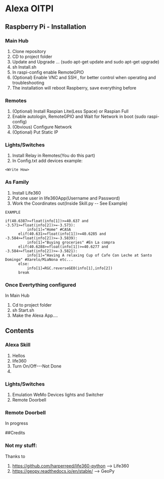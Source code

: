 # Alexa OITPI

## Raspberry Pi - Installation
### Main Hub
1. Clone repository
2. CD to project folder
3. Update and Upgrade ... (sudo apt-get update and sudo apt-get upgrade)
4. sh Install.sh
5. In raspi-config enable RemoteGPIO
6. (Optional) Enable VNC and SSH , for better control when operating and troubleshooting
7. The installation will reboot Raspberry, save everything before

### Remotes
1. (Optional) Install Raspian Lite(Less Space) or Raspian Full
2. Enable autologin, RemoteGPIO and Wait for Network in boot (sudo raspi-config)
3. (Obvious) Configure Network
4. (Optional) Put Static IP

### Lights/Switches
1. Install Relay in Remotes(You do this part)
2. In Config.txt add devices example:
```
<Write How>
```
### As Family
1. Install Life360
2. Put one user in life360App(Username and Password)
3. Work the Coordinates out(Inside Skill.py -- See Example)
```
EXAMPLE

if(40.6387>=float(info[1])>=40.637 and -3.571>=float(info[2])>=-3.573):
          info[1]="Home" #CASA
      elif(40.631>=float(info[1])>=40.6285 and -3.584>=float(info[2])>=-3.5839):
          info[1]="Buying groceries" #En La compra
      elif(40.6288>=float(info[1])>=40.6277 and -3.584>=float(info[2])>=-3.5821):
          info[1]="Having A relaxing Cup of Cafe Con Leche at Santo Domingo" #Xarelo/MiaNona etc...
      else:
          info[1]=RGC.reverseGEO(info[1],info[2])
      break

```
### Once Evertything configured
In Main Hub
1. Cd to project folder
2. sh Start.sh
3. Make  the Alexa App....





## Contents
### Alexa Skill
1. Hellos
2. life360
3. Turn On/Off---Not Done
4.

### Lights/Switches
1. Emulation WeMo Devices lights and Switcher
2. Remote Doorbell

### Remote Doorbell
In progress

##Credits
### Not my stuff:
Thanks to
1. https://github.com/harperreed/life360-python --> Life360
2. https://geopy.readthedocs.io/en/stable/ --> GeoPy
